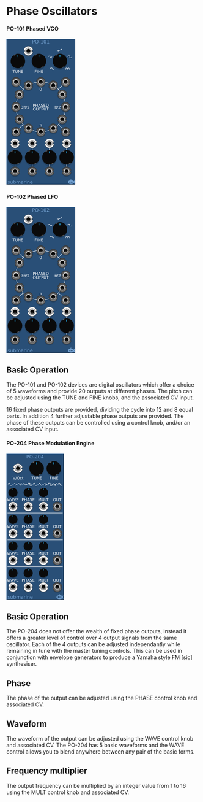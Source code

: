 # Phase Oscillators
#### PO-101 Phased VCO
![View of the Phased VCO](PO-101.png "Phased VCO")
#### PO-102 Phased LFO
![View of the Phased LFO](PO-102.png "Phased LFO")

## Basic Operation

The PO-101 and PO-102 devices are digital oscillators which offer a choice of 5 waveforms and provide 20 outputs at different phases. The pitch can be adjusted using the TUNE and FINE knobs, and the associated CV input.

16 fixed phase outputs are provided, dividing the cycle into 12 and 8 equal parts. In addition 4 further adjustable phase outputs are provided. The phase of these outputs can be controlled using a control knob, and/or an associated CV input.

#### PO-204 Phase Modulation Engine
![View of the Phase Modulation Engine](PO-204.png "Phase Modulation Engine")

## Basic Operation

The PO-204 does not offer the wealth of fixed phase outputs, instead it offers a greater level of control over 4 output signals from the same oscillator. Each of the 4 outputs can be adjusted independantly while remaining in tune with the master tuning controls. This can be used in conjunction with envelope generators to produce a Yamaha style FM [sic] synthesiser.

## Phase

The phase of the output can be adjusted using the PHASE control knob and associated CV.

## Waveform

The waveform of the output can be adjusted using the WAVE control knob and associated CV. The PO-204 has 5 basic waveforms and the WAVE control allows you to blend anywhere between any pair of the basic forms.

## Frequency multiplier

The output frequency can be multiplied by an integer value from 1 to 16 using the MULT control knob and associated CV.
